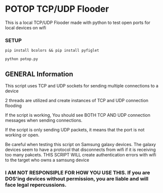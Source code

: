 # POTOP TCP/UDP Flooder

This is a local TCP/UDP Flooder made with python to test open ports for local devices on wifi

### SETUP
```
pip install bcolors && pip install pyfiglet 

python potop.py
```
## GENERAL Information 

This script uses TCP and UDP sockets for sending multiple connections to a device

2 threads are utilized and create instances of TCP and UDP connection flooding

If the script is working, You should see BOTH TCP AND UDP connection messages when sending connections.

If the script is only sending UDP packets, it means that the port is not working or open. 

Be careful when testing this script on Samsung galaxy devices. The galaxy devices seem to have a protocol that disconnects from wifi if it is receiving too many pakcets. THIS SCRIPT WILL create authentication errors with wifi to the target who owns a samsung device

### I AM NOT RESPONSIPLE FOR HOW YOU USE THIS. If you are DOS'ing devices without permission, you are liable and will face legal repercussions.  
